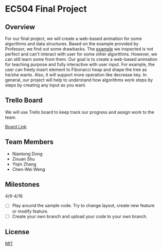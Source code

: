 # EC504 Final Project

## Overview

For our final project, we will create a web-based animation for some algorithms and data structures. Based on the example provided by Professor, we find out some drawbacks. The [example](https://www.cs.usfca.edu/~galles/visualization/FibonacciHeap.html) we inspected is not perfect and can't interact with user for some other algorithms.  However, we can still learn some from them. Our goal is to create a web-based animation for teaching purpose and fully interactive with user input. For example, the user can freely insert element to Fibonacci heap and shape the tree as he/she wants. Also, it will support more operation like decrease key. In general, our project will help to understand how algorithms work steps by steps by creating any input as you want. 



## Trello Board 

We will use Trello board to keep track our progress and assign work to the team. 

[Board Link](https://trello.com/b/VHlxKz7P/ec504-final-project)



## Team Members

- Niantong Dong
- Zixuan Shu
- Yiqin Zhang
- Chen-Wei Weng

## Milestones

4/9-4/16

- [ ] Play around the sample code. Try to change layout, create new feature or modify feature.
- [ ] Create your own branch and upload your code to your own branch.

## License

[MIT](https://choosealicense.com/licenses/mit/)
